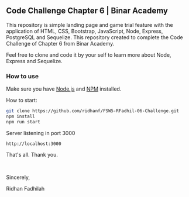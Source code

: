 ## Code Challenge Chapter 6 | Binar Academy

This repository is simple landing page and game trial feature with the application of HTML, CSS, Bootstrap, JavaScript, Node, Express, PostgreSQL and Sequelize. This repository created to complete the Code Challenge of Chapter 6 from Binar Academy.

Feel free to clone and code it by your self to learn more about Node, Express and Sequelize.

### How to use
Make sure you have [Node.js](https://nodejs.org/) and [NPM](https://www.npmjs.com/) installed.

How to start:
```sh
git clone https://github.com/ridhanf/FSW5-RFadhil-06-Challenge.git
npm install
npm run start
```

Server listening in port 3000
```
http://localhost:3000
``` 

That's all. Thank you.

&nbsp;

Sincerely,

Ridhan Fadhilah
